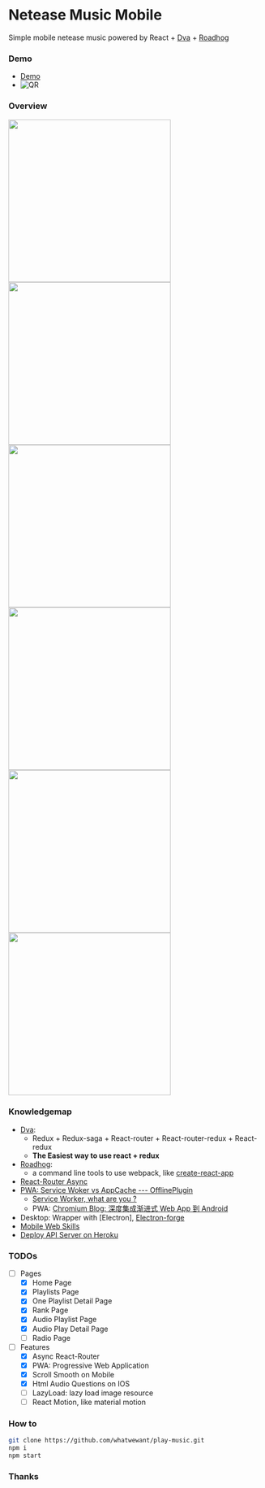 <!--
@Author: eason
@Date:   2017-05-02T10:11:02+08:00
@Email:  uniquecolesmith@gmail.com
@Last modified by:   eason
@Last modified time: 2017-05-14T00:44:28+08:00
@License: MIT
@Copyright: Eason(uniquecolesmith@gmail.com)
-->

# Netease Music Mobile

Simple mobile netease music powered by React + [Dva](https://github.com/dvajs/dva) + [Roadhog](https://github.com/sorrycc/roadhog)

### Demo
* [Demo](moeover.com/play-music/)
* ![QR](http://moeover.com/images/music-app/qr.jpg)

### Overview

  <image width="320px" src="http://moeover.com/images/music-app/1.home.jpg" />
  <image width="320px" src="http://moeover.com/images/music-app/2.playlist.jpg" />
  <image width="320px" src="http://moeover.com/images/music-app/3.rank.jpg" />
  <image width="320px" src="http://moeover.com/images/music-app/4.playlist.detail.1.jpg" />
  <image width="320px" src="http://moeover.com/images/music-app/4.playlist.detail.2.jpg" />
  <image width="320px" src="http://moeover.com/images/music-app/4.playlist.detail.3.jpg" />

### Knowledgemap
- [Dva](https://github.com/dvajs/dva):
  - Redux + Redux-saga + React-router + React-router-redux + React-redux
  - **The Easiest way to use react + redux**
- [Roadhog](https://github.com/sorrycc/roadhog):
  - a command line tools to use webpack, like [create-react-app](https://github.com/facebookincubator/create-react-app)
- [React-Router Async](https://segmentfault.com/a/1190000006063554#articleHeader25)
- [PWA: Service Woker vs AppCache --- OfflinePlugin](https://medium.com/@addyosmani/progressive-web-apps-with-react-js-part-3-offline-support-and-network-resilience-c84db889162c)
  - [Service Worker, what are you ?](http://kosamari.com/notes/Service-Worker-what-are-you)
  - PWA: [Chromium Blog: 深度集成渐进式 Web App 到 Android](http://www.zcfy.cc/article/chromium-blog-integrating-progressive-web-apps-deeply-into-android-2467.html)
- Desktop: Wrapper with [Electron], [Electron-forge](https://github.com/electron-userland/electron-forge)
- [Mobile Web Skills](https://juejin.im/collection/58faccb41e35c9353d93648c)
- [Deploy API Server on Heroku](https://devcenter.heroku.com/articles/getting-started-with-nodejs#introduction)

### TODOs
* [ ] Pages
  * [x] Home Page
  * [x] Playlists Page
  * [x] One Playlist Detail Page
  * [x] Rank Page
  * [x] Audio Playlist Page
  * [x] Audio Play Detail Page
  * [ ] Radio Page
* [ ] Features
  * [x] Async React-Router
  * [x] PWA: Progressive Web Application
  * [x] Scroll Smooth on Mobile
  * [x] Html Audio Questions on IOS
  * [ ] LazyLoad: lazy load image resource
  * [ ] React Motion, like material motion

### How to

```sh
git clone https://github.com/whatwewant/play-music.git
npm i
npm start
```

### Thanks
